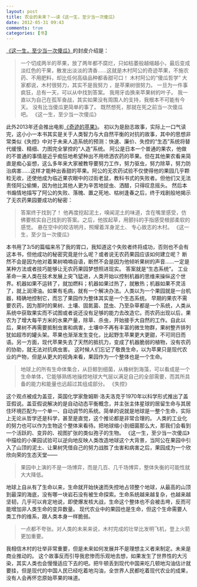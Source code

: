 ```yaml
---
layout: post
title: 农业的未来？——读《这一生，至少当一次傻瓜》
date: 2012-05-31 09:43
comments: true
categories: [书]
---
```

<a href="http://book.douban.com/subject/4025257/">《这一生，至少当一次傻瓜》</a>的封皮介绍是：
<blockquote>一个切成两半的苹果，放了两年都不腐烂，只如枯萎般越缩越小，最后变成淡红色的干果，散发出淡淡的清香……这就是木村阿公的奇迹苹果，不施农药、不用肥料，却比任何高级品种都香甜可口！
木村阿公的“傻瓜哲学”
大家都说，木村很努力，其实不是我努力 ，是苹果树很努力。
一旦为一件事疯狂，总有一天，可以从中找到答案。
我用牙齿换来苹果树的叶子。
我一直以为自己在孤军奋战，其实如果没有周围人的支持，我根本不可能有今天。
没有比当傻瓜更简单的事了。
既然想死，那就在死之前当一次傻瓜吧。
《这一生，至少当一次傻瓜》</blockquote>
此外2013年还会推出电影<a href="http://movie.douban.com/subject/10575206/">《奇迹的苹果》</a>。
初以为是励志故事，实际上一口气读完，这小小一本书其实是关于人类智力与大自然平衡的对抗的故事，其中的思想非常类似《失控》中对于未来人造系统的预测：快速、廉价、失控的“生态”系统将替代缓慢、精细、力图完全掌控的“人造”系统。
阿公是日本一个普通的果农，他做的不普通的事情是近乎痴狂地希望种出不用喷洒农药的苹果。但在其他果农看来简直是痴心妄想，这么多年来大家被教导要努力工作，努力驱虫，努力除草，努力防治病害……这样才能种出香甜的苹果。阿公的无农药试验不仅使得他的果园几乎颗粒无收，还使他成为临近果农眼中的过街老鼠，教科书式的失败者。但他们又无法责怪阿公偷懒，因为他比其他人更为辛苦地捉虫、洒醋，只得叹息摇头。
然后本书煽情地描写了阿公的失败、落魄、置之死地、枯树逢春之后，终于戏剧般地揭示了无农药果园要成功的秘密：
<blockquote>答案终于找到了！
他再度挖起泥土，嗅闻泥土的味道，含在嘴里感受，仿佛要核实自己找到的答案。之后，他拔起草，用颤抖的手指感受根部柔软的感觉。
悬在空中的皎洁明月，照耀着浑身泥土、 专心致志的木村。
《这一生，至少当一次傻瓜》</blockquote>
本书用了3/5的篇幅来吊了我的胃口，我知道这个失败者终将成功，否则也不会有这本书，但他成功的秘密究竟是什么呢？或者说无农药果园应该如何建立呢？
断然不会是因为他对着果树喃喃自语，断然不会是因为他倾听果树的声音……一定是某种方法或者技巧能够让无农药果园梦想照进现实。
答案就是“生态系统”。
工业革命一来人类在技术发展上突飞猛进，人类开始以控制机器的思维来操纵这个世界。机器如果不运转了，就加燃料；机器如果过热了，就散热；机器如果不灵活了，就上润滑油。如果有毛病，就有一个解决办法。人类以为一个果园就是一台机器，精确地控制它，而忘了果园作为整体其实是一个生态系统。
早期的果农不需要农药，因为那时的果树、土壤、固氮菌、昆虫、乃至杂草都是一个系统，人类从系统中获取果实而不试图或者说还没有足够的能力去改造它。而农药出现以后，果农为了增大每平方米的水果产量，除草、杀虫，开始接手大自然的工作。自此以后，果树不再需要抵制虫害和病害，土壤中不再有丰富的微生物群，果树整齐排列犹如超市的罐头架。苹果也渐渐发生变化，比起野生苹果更大更甜，不可同日而语。另一方面，现代苹果失去了天然的抵抗力，变成了机器脆弱的植物，没有农药的协助，就无法对抗病虫害。
这时候人们忘记了敬畏生命，以为苹果只是现代农业的产物，但是从更大的视角来看，果园作为一个整体也是一个生命。
<blockquote>地球上的所有生命体集合，从巨鲸到细菌，从橡树到海藻，可以看成是一个生命单体，它能够熟练地操控地球大气层以满足自己的全部需要，而其所具备的能力和能量也远超过其组成部分。
《失控》</blockquote>
这个观点被成为盖亚，英国化学家詹姆斯·洛夫洛克于1970年以科学形式推出了盖亚假说。盖亚假说解决的是自动动态平衡概念，并主张主体星球的居留生命与其居住环境匹配为一个单一、自动调节的系统。简单的说就是地球是一整个生命，实际上无论从哲学还是科学，甚至是直觉，这个推论都是非常合理的。
人类的工业化的努力也可以作为生物这个整体来看待。把地球缩小到细菌那么大，那我们会看到一个活跃的、变异的、视图扩张的类似孢子的生物。
《这一生，至少当一次傻瓜》中描绘的小果园试验可以逆向地反映人类改造地球这个大背景，当阿公在果园中引入了山顶的泥土、让果树凭借自己的努力战胜了虫害和病害之后，果园成为一个欣欣向荣的生态天堂——
<blockquote>果园中上演的不是一场博弈，而是几百、几千场博弈，整体失衡的可能性就大大降低。</blockquote>
地球上自从有了生命以来，生命就开始快速而失控地占领整个地球，从最高的山顶到最深的海底，没有哪一块岩石没有被生命探索。生命系统越来越复杂，也越来越坚韧，几乎可以肯定地说，即使爆发核大战，生命这个整体也不会被击垮，反而可能增加非人类生命的变异数量。
现代农业中的果园也是生命，但这个生命需要人类工作的维系，跟人类本身一样脆弱。
<blockquote>一点都不夸张。对人类的未来来说，木村完成的壮举比发明飞机，登上火箭更加重要。</blockquote>
我相信木村的壮举非常重要，但是未来如何发展并不是理想主义者来制定。未来是商业推动的。
这个故事反而引导我悲惨而乐观地去想，如果发生了世界性的大污染，其实人类也会慢慢适应下去的吧。把牛顿丢到现代中国来吃几顿地沟油估计就要挂，但是现代的中国人民已经吃着地沟油，全世界人民都吃着现代农业的成果，没有人会再怀恋原始苹果的味道。
